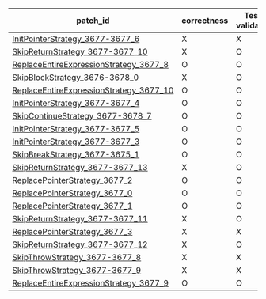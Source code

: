  | patch_id |correctness |Test-validation |NPEX-validation |
 |--- | --- | --- | --- | 
 | [InitPointerStrategy_3677-3677_6](./patches/InitPointerStrategy_3677-3677_6/patch.java#L3703) | X | X | X | 
 | [SkipReturnStrategy_3677-3677_10](./patches/SkipReturnStrategy_3677-3677_10/patch.java#L3703) | X | O | X | 
 | [ReplaceEntireExpressionStrategy_3677_8](./patches/ReplaceEntireExpressionStrategy_3677_8/patch.java#L3703) | O | O | O | 
 | [SkipBlockStrategy_3676-3678_0](./patches/SkipBlockStrategy_3676-3678_0/patch.java#L3702) | X | O | X | 
 | [ReplaceEntireExpressionStrategy_3677_10](./patches/ReplaceEntireExpressionStrategy_3677_10/patch.java#L3703) | O | O | O | 
 | [InitPointerStrategy_3677-3677_4](./patches/InitPointerStrategy_3677-3677_4/patch.java#L3703) | O | O | X | 
 | [SkipContinueStrategy_3677-3678_7](./patches/SkipContinueStrategy_3677-3678_7/patch.java#L3703) | O | O | X | 
 | [InitPointerStrategy_3677-3677_5](./patches/InitPointerStrategy_3677-3677_5/patch.java#L3703) | O | O | X | 
 | [InitPointerStrategy_3677-3677_3](./patches/InitPointerStrategy_3677-3677_3/patch.java#L3703) | O | O | X | 
 | [SkipBreakStrategy_3677-3675_1](./patches/SkipBreakStrategy_3677-3675_1/patch.java#L3703) | O | O | X | 
 | [SkipReturnStrategy_3677-3677_13](./patches/SkipReturnStrategy_3677-3677_13/patch.java#L3703) | X | O | X | 
 | [ReplacePointerStrategy_3677_2](./patches/ReplacePointerStrategy_3677_2/patch.java#L3703) | O | O | X | 
 | [ReplacePointerStrategy_3677_0](./patches/ReplacePointerStrategy_3677_0/patch.java#L3703) | O | O | X | 
 | [ReplacePointerStrategy_3677_1](./patches/ReplacePointerStrategy_3677_1/patch.java#L3703) | O | O | X | 
 | [SkipReturnStrategy_3677-3677_11](./patches/SkipReturnStrategy_3677-3677_11/patch.java#L3703) | X | O | X | 
 | [ReplacePointerStrategy_3677_3](./patches/ReplacePointerStrategy_3677_3/patch.java#L3703) | X | X | X | 
 | [SkipReturnStrategy_3677-3677_12](./patches/SkipReturnStrategy_3677-3677_12/patch.java#L3703) | X | O | X | 
 | [SkipThrowStrategy_3677-3677_8](./patches/SkipThrowStrategy_3677-3677_8/patch.java#L3703) | X | X | X | 
 | [SkipThrowStrategy_3677-3677_9](./patches/SkipThrowStrategy_3677-3677_9/patch.java#L3703) | X | X | X | 
 | [ReplaceEntireExpressionStrategy_3677_9](./patches/ReplaceEntireExpressionStrategy_3677_9/patch.java#L3703) | O | O | O | 

